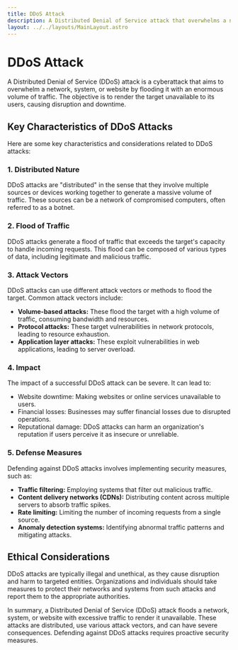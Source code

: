 ```yaml
---
title: DDoS Attack
description: A Distributed Denial of Service attack that overwhelms a network or website with a flood of traffic, rendering it unavailable to users.
layout: ../../layouts/MainLayout.astro
---
```


# DDoS Attack

A Distributed Denial of Service (DDoS) attack is a cyberattack that aims to overwhelm a network, system, or website by flooding it with an enormous volume of traffic. The objective is to render the target unavailable to its users, causing disruption and downtime.

## Key Characteristics of DDoS Attacks

Here are some key characteristics and considerations related to DDoS attacks:

### 1. Distributed Nature

DDoS attacks are "distributed" in the sense that they involve multiple sources or devices working together to generate a massive volume of traffic. These sources can be a network of compromised computers, often referred to as a botnet.

### 2. Flood of Traffic

DDoS attacks generate a flood of traffic that exceeds the target's capacity to handle incoming requests. This flood can be composed of various types of data, including legitimate and malicious traffic.

### 3. Attack Vectors

DDoS attacks can use different attack vectors or methods to flood the target. Common attack vectors include:

- **Volume-based attacks:** These flood the target with a high volume of traffic, consuming bandwidth and resources.
- **Protocol attacks:** These target vulnerabilities in network protocols, leading to resource exhaustion.
- **Application layer attacks:** These exploit vulnerabilities in web applications, leading to server overload.

### 4. Impact

The impact of a successful DDoS attack can be severe. It can lead to:

- Website downtime: Making websites or online services unavailable to users.
- Financial losses: Businesses may suffer financial losses due to disrupted operations.
- Reputational damage: DDoS attacks can harm an organization's reputation if users perceive it as insecure or unreliable.

### 5. Defense Measures

Defending against DDoS attacks involves implementing security measures, such as:

- **Traffic filtering:** Employing systems that filter out malicious traffic.
- **Content delivery networks (CDNs):** Distributing content across multiple servers to absorb traffic spikes.
- **Rate limiting:** Limiting the number of incoming requests from a single source.
- **Anomaly detection systems:** Identifying abnormal traffic patterns and mitigating attacks.

## Ethical Considerations

DDoS attacks are typically illegal and unethical, as they cause disruption and harm to targeted entities. Organizations and individuals should take measures to protect their networks and systems from such attacks and report them to the appropriate authorities.

In summary, a Distributed Denial of Service (DDoS) attack floods a network, system, or website with excessive traffic to render it unavailable. These attacks are distributed, use various attack vectors, and can have severe consequences. Defending against DDoS attacks requires proactive security measures.

